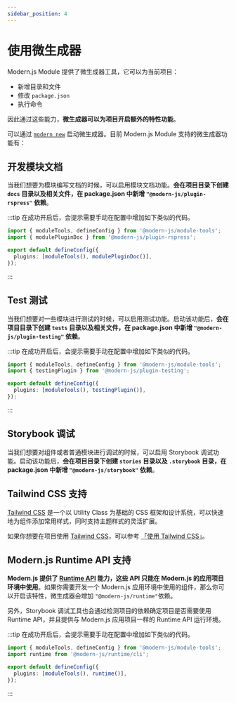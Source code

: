 ```yaml
---
sidebar_position: 4
---
```


# 使用微生成器

Modern.js Module 提供了微生成器工具，它可以为当前项目：

- 新增目录和文件
- 修改 `package.json`
- 执行命令

因此通过这些能力，**微生成器可以为项目开启额外的特性功能**。

可以通过 [`modern new`](/guide/basic/command-preview) 启动微生成器。目前 Modern.js Module 支持的微生成器功能有：

## 开发模块文档

当我们想要为模块编写文档的时候，可以启用模块文档功能。**会在项目目录下创建 `docs` 目录以及相关文件，在 package.json 中新增 `"@modern-js/plugin-rspress"` 依赖**。

:::tip
在成功开启后，会提示需要手动在配置中增加如下类似的代码。

```ts
import { moduleTools, defineConfig } from '@modern-js/module-tools';
import { modulePluginDoc } from '@modern-js/plugin-rspress';

export default defineConfig({
  plugins: [moduleTools(), modulePluginDoc()],
});
```

:::

## Test 测试

当我们想要对一些模块进行测试的时候，可以启用测试功能。启动该功能后，**会在项目目录下创建 `tests` 目录以及相关文件，在 package.json 中新增 `"@modern-js/plugin-testing"` 依赖**。

:::tip
在成功开启后，会提示需要手动在配置中增加如下类似的代码。

```ts
import { moduleTools, defineConfig } from '@modern-js/module-tools';
import { testingPlugin } from '@modern-js/plugin-testing';

export default defineConfig({
  plugins: [moduleTools(), testingPlugin()],
});
```

:::

## Storybook 调试

当我们想要对组件或者普通模块进行调试的时候，可以启用 Storybook 调试功能。启动该功能后，**会在项目目录下创建 `stories` 目录以及 `.storybook` 目录，在 package.json 中新增 `"@modern-js/storybook"` 依赖**。

## Tailwind CSS 支持

[Tailwind CSS](https://tailwindcss.com/) 是一个以 Utility Class 为基础的 CSS 框架和设计系统，可以快速地为组件添加常用样式，同时支持主题样式的灵活扩展。

如果你想要在项目使用 [Tailwind CSS](https://tailwindcss.com/)，可以参考 [「使用 Tailwind CSS」](https://modernjs.dev/module-tools/guide/best-practices/components.html#tailwind-css)。

## Modern.js Runtime API 支持

**Modern.js 提供了 [Runtime API](https://modernjs.dev/configure/app/runtime/intro) 能力，这些 API 只能在 Modern.js 的应用项目环境中使用**。如果你需要开发一个 Modern.js 应用环境中使用的组件，那么你可以开启该特性，微生成器会增加 `"@modern-js/runtime"`依赖。

另外，Storybook 调试工具也会通过检测项目的依赖确定项目是否需要使用 Runtime API，并且提供与 Modern.js 应用项目一样的 Runtime API 运行环境。

:::tip
在成功开启后，会提示需要手动在配置中增加如下类似的代码。

```ts
import { moduleTools, defineConfig } from '@modern-js/module-tools';
import runtime from '@modern-js/runtime/cli';

export default defineConfig({
  plugins: [moduleTools(), runtime()],
});
```

:::
